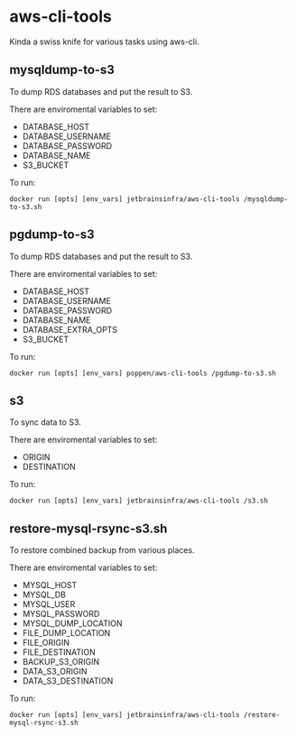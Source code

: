 # aws-cli-tools

Kinda a swiss knife for various tasks using aws-cli.

## mysqldump-to-s3

To dump RDS databases and put the result to S3.

There are enviromental variables to set:
* DATABASE_HOST
* DATABASE_USERNAME
* DATABASE_PASSWORD
* DATABASE_NAME
* S3_BUCKET

To run:
```
docker run [opts] [env_vars] jetbrainsinfra/aws-cli-tools /mysqldump-to-s3.sh 
```

## pgdump-to-s3

To dump RDS databases and put the result to S3.

There are enviromental variables to set:
* DATABASE_HOST
* DATABASE_USERNAME
* DATABASE_PASSWORD
* DATABASE_NAME
* DATABASE_EXTRA_OPTS
* S3_BUCKET

To run:
```
docker run [opts] [env_vars] poppen/aws-cli-tools /pgdump-to-s3.sh
```

## s3

To sync data to S3.

There are enviromental variables to set:
* ORIGIN
* DESTINATION

To run:
```
docker run [opts] [env_vars] jetbrainsinfra/aws-cli-tools /s3.sh 
```

## restore-mysql-rsync-s3.sh

To restore combined backup from various places.

There are enviromental variables to set:
* MYSQL_HOST
* MYSQL_DB
* MYSQL_USER
* MYSQL_PASSWORD
* MYSQL_DUMP_LOCATION
* FILE_DUMP_LOCATION
* FILE_ORIGIN
* FILE_DESTINATION
* BACKUP_S3_ORIGIN
* DATA_S3_ORIGIN
* DATA_S3_DESTINATION

To run:
```
docker run [opts] [env_vars] jetbrainsinfra/aws-cli-tools /restore-mysql-rsync-s3.sh 
```
